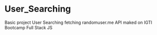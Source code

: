 # User_Searching
Basic project User Searching fetching randomuser.me API maked on IGTI Bootcamp Full Stack JS
